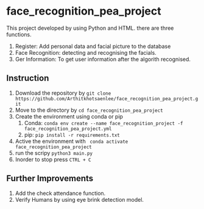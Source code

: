 # face_recognition_pea_project
This project developed by using Python and HTML.
there are three functions.
1. Register: Add personal data and facial picture to the database
2. Face Recognition: detecting and recognising the facials.
3. Ger Information: To get user information after the algorith recognised.
## Instruction
1. Download the repository by `git clone https://github.com/Arthitkhotsaenlee/face_recognition_pea_project.git`
2. Move to the directory by `cd face_recognition_pea_project`
3. Create the environment using conda or pip
   1. Conda: `conda env create --name face_recognition_project -f face_recognition_pea_project.yml`
   2. pip: `pip install -r requirements.txt`
4. Active the environment with ` conda activate face_recognition_pea_project`
5. run the scripy `python3 main.py`
6. Inorder to stop press `CTRL + C`
## Further Improvements
1. Add the check attendance function.
2. Verify Humans by using eye brink detection model.
